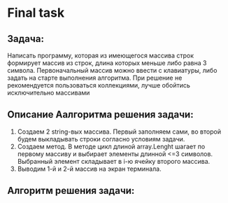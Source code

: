 # Final task

## Задача:

Написать программу, которая из имеющегося массива строк формирует массив из строк, длина которых меньше либо равна 3 символа. Первоначальный массив можно ввести с клавиатуры, либо задать на старте выполнения алгоритма. При решение не рекомендуется пользоваться коллекциями, лучше обойтись исключительно массивами

## Описание Аалгоритма решения задачи:

1. Создаем 2 string-вых массива. Первый заполняем сами, во второй будем выкладывать строки согласно условиям задачи.
2. Создаем метод. В методе цикл длиной array.Lenght шагает по первому массиву и выбирает элементы длинной <=3 символов. Выбранный элемент складывает в i-ю ячейку второго массива.
3. Выводим 1-й и 2-й массив на экран терминала.

## Алгоритм решения задачи:

